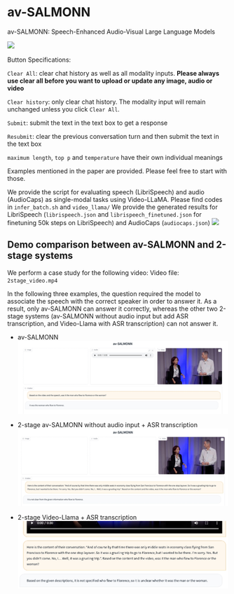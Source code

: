 # av-SALMONN
av-SALMONN: Speech-Enhanced Audio-Visual Large Language Models

<a href='https://55b53a5f3d122501cc.gradio.live'><img src='https://img.shields.io/badge/gradio-demo-blue'></a>

Button Specifications:

`Clear All`: clear chat history as well as all modality inputs. **Please always use clear all before you want to upload or update any image, audio or video** 

`Clear history`: only clear chat history. The modality input will remain unchanged unless you click `Clear All`.

`Submit`: submit the text in the text box to get a response

`Resubmit`: clear the previous conversation turn and then submit the text in the text box

`maximum length`, `top p` and `temperature` have their own individual meanings

Examples mentioned in the paper are provided. Please feel free to start with those.


We provide the script for evaluating speech (LibriSpeech) and audio (AudioCaps) as single-modal tasks using Video-LLaMA. Please find codes in `infer_batch.sh` and `video_llama/`
We provide the generated results for LibriSpeech (`librispeech.json` and `librispeech_finetuned.json` for finetuning 50k steps on LibriSpeech) and AudioCaps (`audiocaps.json`)
<a href='https://55b53a5f3d122501cc.gradio.live'><img src='https://img.shields.io/badge/gradio-demo-blue'></a>

## Demo comparison between av-SALMONN and 2-stage systems
We perform a case study for the following video:
Video file: `2stage_video.mp4`

In the following three examples, the question required the model to associate the speech with the correct speaker in order to answer it. As a result, only av-SALMONN can answer it correctly, whereas the other two 2-stage systems (av-SALMONN without audio input but add ASR transcription, and Video-Llama with ASR transcription) can not answer it.
- av-SALMONN
![avsalmonn](2stage1.png)

- 2-stage av-SALMONN without audio input + ASR transcription
![avsalmonn](2stage2.png)

- 2-stage Video-Llama + ASR transcription
![avsalmonn](2stage_videollama.jpeg)
